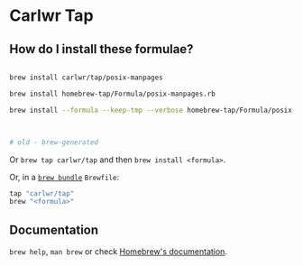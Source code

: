 # Carlwr Tap

## How do I install these formulae?

```sh

brew install carlwr/tap/posix-manpages

brew install homebrew-tap/Formula/posix-manpages.rb

brew install --formula --keep-tmp --verbose homebrew-tap/Formula/posix-manpages.rb



# old - brew-generated

```

Or `brew tap carlwr/tap` and then `brew install <formula>`.

Or, in a [`brew bundle`](https://github.com/Homebrew/homebrew-bundle) `Brewfile`:

```ruby
tap "carlwr/tap"
brew "<formula>"
```

## Documentation

`brew help`, `man brew` or check [Homebrew's documentation](https://docs.brew.sh).
